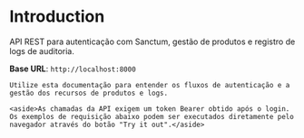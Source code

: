 # Introduction

API REST para autenticação com Sanctum, gestão de produtos e registro de logs de auditoria.

<aside>
    <strong>Base URL</strong>: <code>http://localhost:8000</code>
</aside>

    Utilize esta documentação para entender os fluxos de autenticação e a gestão dos recursos de produtos e logs.

    <aside>As chamadas da API exigem um token Bearer obtido após o login. Os exemplos de requisição abaixo podem ser executados diretamente pelo navegador através do botão "Try it out".</aside>

